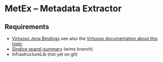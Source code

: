# MetEx – Metadata Extractor

## Requirements

  * [Virtuoso Jena Bindings](http://virtuoso.openlinksw.com/dataspace/doc/dav/wiki/Main/VOSDownload#Jena%20Provider) see also the [Virtuoso documentation about this topic](http://virtuoso.openlinksw.com/dataspace/doc/dav/wiki/Main/VirtJenaProvider)
  * [Sindice sparql-summary](https://github.com/sindice/sparqled/tree/wims/sparql-summary) (wims branch)
  * InfrastructureLib (not yet on git)
